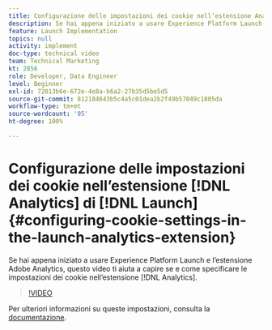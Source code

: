 ```yaml
---
title: Configurazione delle impostazioni dei cookie nell’estensione Analytics di Launch
description: Se hai appena iniziato a usare Experience Platform Launch e l’estensione Adobe Analytics, questo video ti aiuta a capire se e come specificare le impostazioni dei cookie nell’estensione Analytics.
feature: Launch Implementation
topics: null
activity: implement
doc-type: technical video
team: Technical Marketing
kt: 2856
role: Developer, Data Engineer
level: Beginner
exl-id: 72013b6e-672e-4e8a-b6a2-27b35d5be5d5
source-git-commit: 812184643b5c4a5c01dea2b2f49b57049c1805da
workflow-type: tm+mt
source-wordcount: '95'
ht-degree: 100%

---
```


# Configurazione delle impostazioni dei cookie nell’estensione [!DNL Analytics] di [!DNL Launch] {#configuring-cookie-settings-in-the-launch-analytics-extension}

Se hai appena iniziato a usare Experience Platform Launch e l’estensione Adobe Analytics, questo video ti aiuta a capire se e come specificare le impostazioni dei cookie nell’estensione [!DNL Analytics].

>[!VIDEO](https://video.tv.adobe.com/v/27212/?quality=12&learn=on)

Per ulteriori informazioni su queste impostazioni, consulta la [documentazione](https://docs.adobelaunch.com/extension-reference/web/adobe-analytics-extension#cookies).
